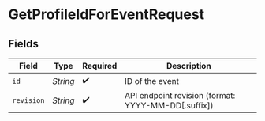 # GetProfileIdForEventRequest


## Fields

| Field                                               | Type                                                | Required                                            | Description                                         |
| --------------------------------------------------- | --------------------------------------------------- | --------------------------------------------------- | --------------------------------------------------- |
| `id`                                                | *String*                                            | :heavy_check_mark:                                  | ID of the event                                     |
| `revision`                                          | *String*                                            | :heavy_check_mark:                                  | API endpoint revision (format: YYYY-MM-DD[.suffix]) |